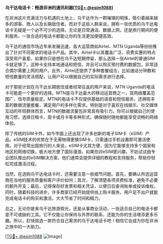 **乌干达电话卡：畅游非洲的通讯利器[[TG💪+ @esim1088](https://t.me/s/esim1088)]**

在非洲这片充满活力与机遇的土地上，乌干达作为一颗璀璨的明珠，吸引着越来越多的游客、商人以及长期居住者。而对于这些人群来说，拥有一张优质的乌干达电话卡无疑是一个必不可少的选择。无论是日常通话、数据上网，还是旅行期间的便利服务，一张合适的电话卡都能让你的生活更加便捷高效。

乌干达的通信市场近年来发展迅速，各大运营商如Airtel、MTN Uganda等纷纷推出了针对不同需求的电话卡产品。其中，Airtel卡以其覆盖广泛、资费实惠的特点深受用户喜爱。如果你只是想在乌干达短期停留，那么选择一张Airtel的普通SIM卡就足够了。这种卡支持本地通话和短信，并且可以购买预付费的数据包，非常适合偶尔需要上网的用户。此外，Airtel还提供了多种套餐组合，比如通话分钟数和短信数量的灵活搭配，让用户可以根据自己的实际需求进行选择。

对于那些计划在乌干达长期居住或者经常往返的用户来说，MTN Uganda的电话卡可能是一个更好的选择。MTN是乌干达最大的移动运营商之一，其网络覆盖范围广，信号质量稳定。MTN的电话卡不仅提供基础的语音和短信服务，还拥有丰富的数据流量套餐，满足用户的多样化需求。特别是对于喜欢在线娱乐、社交媒体互动的年轻群体而言，MTN的数据流量包非常具有吸引力。你可以根据自己的使用习惯，选择日租卡、周卡或月卡等多种形式，确保随时随地都能享受流畅的网络体验。

除了传统的SIM卡外，如今市面上还出现了许多创新的电子SIM卡（eSIM）产品。eSIM技术的优势在于无需物理更换SIM卡，只需通过手机设置即可激活使用。对于经常出国旅行的人来说，eSIM卡尤其方便，因为它能够支持多个国家和地区的网络切换，极大地方便了国际漫游。如果你对eSIM感兴趣，不妨试试由专业团队推出的eSIM解决方案，他们通常会提供详细的教程和支持服务，帮助你轻松完成激活过程。

当然，在选购乌干达电话卡时，还需要注意一些细节问题。首先，要确认所选运营商在当地的服务质量和客户评价如何；其次，了解清楚各项资费标准，避免不必要的额外开支；最后，记得保存好发票和相关凭证，以便日后查询账单或投诉维权。同时，随着科技的进步，许多商家已经开始提供线上购卡服务，用户足不出户就能完成电话卡的购买和激活，大大节省了时间和精力。

总之，无论你是来乌干达旅游观光，还是从事商业活动，一张适合自己的电话卡都是不可或缺的工具。它不仅能让你保持与外界的联系，还能为你的生活增添更多乐趣。所以，赶快挑选一款符合自己需求的乌干达电话卡吧！相信它会成为你在非洲之旅中的一大助力。

[[TG💪+ @esim1088](https://t.me/s/esim1088) ![Image](https://i.postimg.cc/4NQfJmqS/Snipaste-2025-05-13-00-14-12.png)]